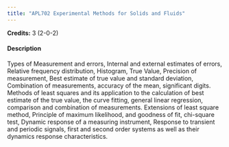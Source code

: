 ```yaml
---
title: "APL702 Experimental Methods for Solids and Fluids"
---
```

**Credits:** 3 (2-0-2)

#### Description
Types of Measurement and errors, Internal and external estimates of errors, Relative frequency distribution, Histogram, True Value, Precision of measurement, Best estimate of true value and standard deviation, Combination of measurements, accuracy of the mean, significant digits. Methods of least squares and its application to the calculation of best estimate of the true value, the curve fitting, general linear regression, comparison and combination of measurements. Extensions of least square method, Principle of maximum likelihood, and goodness of fit, chi-square test, Dynamic response of a measuring instrument, Response to transient and periodic signals, first and second order systems as well as their dynamics response characteristics.